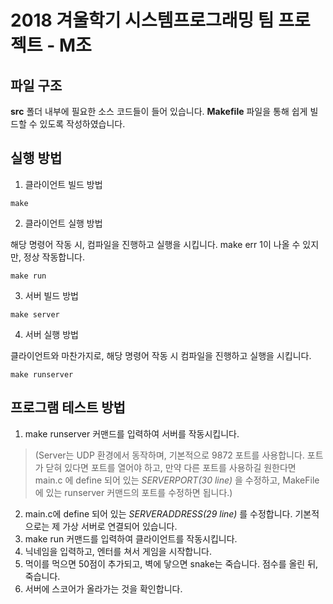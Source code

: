 # 2018 겨울학기 시스템프로그래밍 팀 프로젝트 - M조

## 파일 구조
**src** 폴더 내부에 필요한 소스 코드들이 들어 있습니다.
**Makefile** 파일을 통해 쉽게 빌드할 수 있도록 작성하였습니다. 

## 실행 방법

1. 클라이언트 빌드 방법

```
make
```
2. 클라이언트 실행 방법

해당 명령어 작동 시, 컴파일을 진행하고 실행을 시킵니다.
make err 1이 나올 수 있지만, 정상 작동합니다.
```
make run
```

3. 서버 빌드 방법

```
make server
```

4. 서버 실행 방법

클라이언트와 마찬가지로, 해당 명령어 작동 시 컴파일을 진행하고 실행을 시킵니다.
```
make runserver
```

## 프로그램 테스트 방법
1. make runserver 커맨드를 입력하여 서버를 작동시킵니다.

> (Server는 UDP 환경에서 동작하며, 기본적으로 9872 포트를 사용합니다. 포트가 닫혀 있다면 포트를 열어야 하고, 만약 다른 포트를 사용하길 원한다면 main.c 에 define 되어 있는 _SERVERPORT(30 line)_ 을 수정하고, MakeFile에 있는 runserver 커맨드의 포트를 수정하면 됩니다.)

2. main.c에 define 되어 있는 _SERVERADDRESS(29 line)_ 를 수정합니다. 기본적으로는 제 가상 서버로 연결되어 있습니다.
3. make run 커맨드를 입력하여 클라이언트를 작동시킵니다.
4. 닉네임을 입력하고, 엔터를 쳐서 게임을 시작합니다.
5. 먹이를 먹으면 50점이 추가되고, 벽에 닿으면 snake는 죽습니다. 점수를 올린 뒤, 죽습니다.
6. 서버에 스코어가 올라가는 것을 확인합니다.

